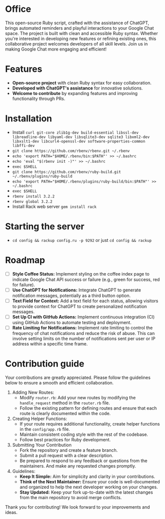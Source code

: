 # Office
This open-source Ruby script, crafted with the assistance of ChatGPT, brings automated reminders and playful interactions to your Google Chat space. The project is built with clean and accessible Ruby syntax. Whether you're interested in developing new features or refining existing ones, this collaborative project welcomes developers of all skill levels. Join us in making Google Chat more engaging and efficient!

# Features
- **Open-source project** with clean Ruby syntax for easy collaboration.
- **Developed with ChatGPT's assistance** for innovative solutions.
- **Welcome to contribute** by expanding features and improving functionality through PRs.

# Installation
- Install `curl git-core zlib1g-dev build-essential libssl-dev libreadline-dev libyaml-dev libsqlite3-dev sqlite3 libxml2-dev libxslt1-dev libcurl4-openssl-dev software-properties-common libffi-dev`
- `git clone https://github.com/rbenv/rbenv.git ~/.rbenv`
- `echo 'export PATH="$HOME/.rbenv/bin:$PATH"' >> ~/.bashrc`
- `echo 'eval "$(rbenv init -)"' >> ~/.bashrc`
- `exec $SHELL`
- `git clone https://github.com/rbenv/ruby-build.git ~/.rbenv/plugins/ruby-build`
- `echo 'export PATH="$HOME/.rbenv/plugins/ruby-build/bin:$PATH"' >> ~/.bashrc`
- `exec $SHELL`
- `rbenv install 3.2.2`
- `rbenv global 3.2.2`
- Install Rack web server `gem install rack`

# Starting the server
- `cd config && rackup config.ru -p 9292` or just `cd config && rackup`

# Roadmap
- [ ] **Style Coffee Status:** Implement styling on the coffee index page to indicate Google Chat API success or failure (e.g., green for success, red for failure).
- [ ] **Use ChatGPT for Notifications:** Integrate ChatGPT to generate notification messages, potentially as a third button option.
- [ ] **Text Field for Context:** Add a text field for each status, allowing visitors to provide context for ChatGPT to create personalized notification messages.
- [ ] **Set Up CI with GitHub Actions:** Implement continuous integration (CI) using GitHub Actions to automate testing and deployment.
- [ ] **Rate Limiting for Notifications:** Implement rate limiting to control the frequency of chat notifications and reduce the risk of abuse. This can involve setting limits on the number of notifications sent per user or IP address within a specific time frame.

# Contribution guide
Your contributions are greatly appreciated. Please follow the guidelines below to ensure a smooth and efficient collaboration.
1. Adding New Routes:
   - Modify `router.rb`:
   Add your new routes by modifying the `handle_request` method in the `router.rb` file.
   - Follow the existing pattern for defining routes and ensure that each route is clearly documented within the code.
1. Creating Helper Functions:
   - If your route requires additional functionality, create helper functions in the `config/app.rb` file.
   - Maintain consistent coding style with the rest of the codebase.
   - Follow best practices for Ruby development.
1. Submitting Your Contribution
   - Fork the repository and create a feature branch.
   - Submit a pull request with a clear description.
   - Be prepared to respond to any feedback or questions from the maintainers. And make any requested changes promptly.
1. Guidelines:
   - **Keep It Simple:** Aim for simplicity and clarity in your contributions.
   - **Think of the Next Maintainer:** Ensure your code is well-documented and organized to help the next developer working on your changes.
   - **Stay Updated:** Keep your fork up-to-date with the latest changes from the main repository to avoid merge conflicts.

Thank you for contributing! We look forward to your improvements and ideas.
